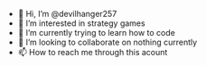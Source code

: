 - 👋 Hi, I’m @devilhanger257
- 👀 I’m interested in strategy games 
- 🌱 I’m currently trying to learn how to code 
- 💞️ I’m looking to collaborate on nothing currently 
- 📫 How to reach me through this acount 

<!---
devilhanger257/devilhanger257 is a ✨ special ✨ repository because its `README.md` (this file) appears on your GitHub profile.
You can click the Preview link to take a look at your changes.
--->
